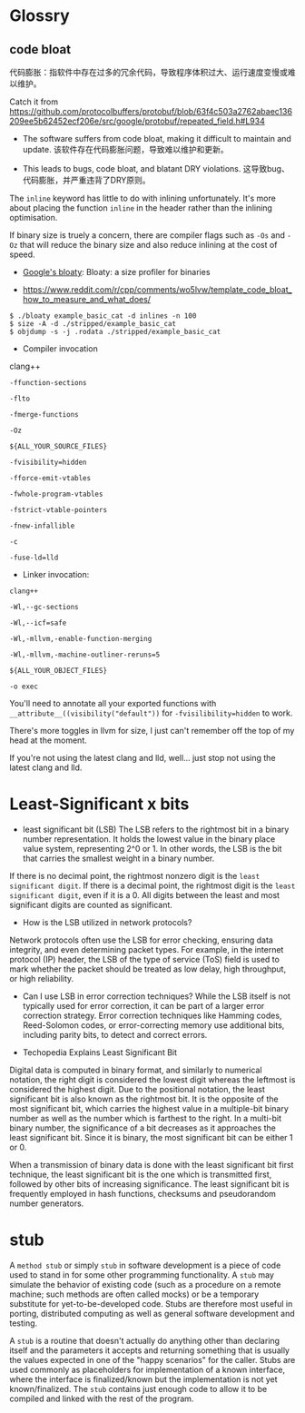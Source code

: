 # Glossry

## code bloat
代码膨胀：指软件中存在过多的冗余代码，导致程序体积过大、运行速度变慢或难以维护。

Catch it from https://github.com/protocolbuffers/protobuf/blob/63f4c503a2762abaec136209ee5b62452ecf206e/src/google/protobuf/repeated_field.h#L934

- The software suffers from code bloat, making it difficult to maintain and update. 该软件存在代码膨胀问题，导致难以维护和更新。

- This leads to bugs, code bloat, and blatant DRY violations. 这导致bug、代码膨胀，并严重违背了DRY原则。

The `inline` keyword has little to do with inlining unfortunately. It's more about placing the function `inline` in the header rather than the inlining optimisation.

If binary size is truely a concern, there are compiler flags such as `-Os` and `-Oz` that will reduce the binary size and also reduce inlining at the cost of speed.


- [Google's bloaty](https://github.com/google/bloaty): Bloaty: a size profiler for binaries

- https://www.reddit.com/r/cpp/comments/wo5lvw/template_code_bloat_how_to_measure_and_what_does/

```
$ ./bloaty example_basic_cat -d inlines -n 100
$ size -A -d ./stripped/example_basic_cat
$ objdump -s -j .rodata ./stripped/example_basic_cat 
```

- Compiler invocation

clang++
```
-ffunction-sections

-flto

-fmerge-functions

-Oz

${ALL_YOUR_SOURCE_FILES}

-fvisibility=hidden

-fforce-emit-vtables

-fwhole-program-vtables

-fstrict-vtable-pointers

-fnew-infallible

-c

-fuse-ld=lld
```

- Linker invocation:
```
clang++

-Wl,--gc-sections

-Wl,--icf=safe

-Wl,-mllvm,-enable-function-merging

-Wl,-mllvm,-machine-outliner-reruns=5

${ALL_YOUR_OBJECT_FILES}

-o exec
```

You'll need to annotate all your exported functions with `__attribute__((visibility("default"))` for `-fvisilibility=hidden` to work.

There's more toggles in llvm for size, I just can't remember off the top of my head at the moment.

If you're not using the latest clang and lld, well... just stop not using the latest clang and lld.

# Least-Significant x bits
- least significant bit (LSB)
The LSB refers to the rightmost bit in a binary number representation. It holds the lowest value in the binary place value system, representing 2^0 or 1. In other words, the LSB is the bit that carries the smallest weight in a binary number.


If there is no decimal point, the rightmost nonzero digit is the `least significant digit`. If there is a decimal point, the rightmost digit is the `least significant digit`, even if it is a 0. All digits between the least and most significant digits are counted as significant.

- How is the LSB utilized in network protocols?

Network protocols often use the LSB for error checking, ensuring data integrity, and even determining packet types. For example, in the internet protocol (IP) header, the LSB of the type of service (ToS) field is used to mark whether the packet should be treated as low delay, high throughput, or high reliability.

- Can I use LSB in error correction techniques?
While the LSB itself is not typically used for error correction, it can be part of a larger error correction strategy. Error correction techniques like Hamming codes, Reed-Solomon codes, or error-correcting memory use additional bits, including parity bits, to detect and correct errors.

- Techopedia Explains Least Significant Bit

Digital data is computed in binary format, and similarly to numerical notation, the right digit is considered the lowest digit whereas the leftmost is considered the highest digit. Due to the positional notation, the least significant bit is also known as the rightmost bit. It is the opposite of the most significant bit, which carries the highest value in a multiple-bit binary number as well as the number which is farthest to the right. In a multi-bit binary number, the significance of a bit decreases as it approaches the least significant bit. Since it is binary, the most significant bit can be either 1 or 0.

When a transmission of binary data is done with the least significant bit first technique, the least significant bit is the one which is transmitted first, followed by other bits of increasing significance. The least significant bit is frequently employed in hash functions, checksums and pseudorandom number generators.

# stub

A `method stub` or simply `stub` in software development is a piece of code used to stand in for some other programming functionality. A `stub` may simulate the behavior of existing code (such as a procedure on a remote machine; such methods are often called mocks) or be a temporary substitute for yet-to-be-developed code. Stubs are therefore most useful in porting, distributed computing as well as general software development and testing.

A `stub` is a routine that doesn't actually do anything other than declaring itself and the parameters it accepts and returning something that is usually the values expected in one of the "happy scenarios" for the caller. Stubs are used commonly as placeholders for implementation of a known interface, where the interface is finalized/known but the implementation is not yet known/finalized. The `stub` contains just enough code to allow it to be compiled and linked with the rest of the program.


